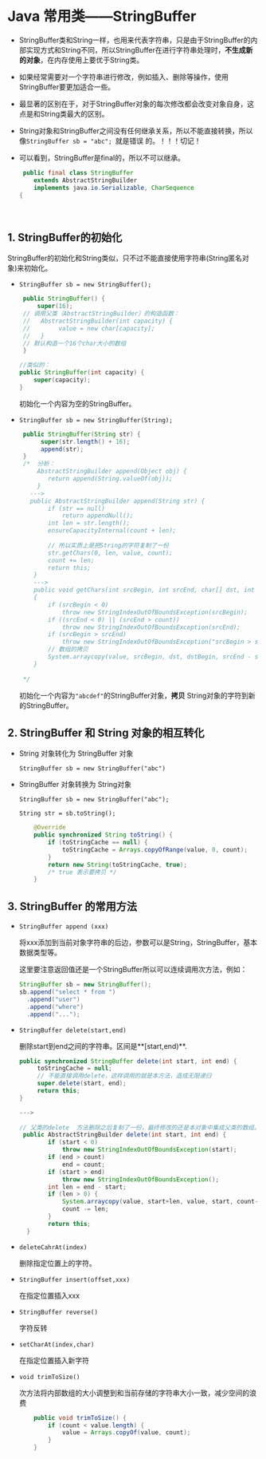 # Java 常用类——StringBuffer

- StringBuffer类和String一样，也用来代表字符串，只是由于StringBuffer的内部实现方式和String不同，所以StringBuffer在进行字符串处理时，**不生成新的对象**，在内存使用上要优于String类。

- 如果经常需要对一个字符串进行修改，例如插入、删除等操作，使用StringBuffer要更加适合一些。

- 最显著的区别在于，对于StringBuffer对象的每次修改都会改变对象自身，这点是和String类最大的区别。

- String对象和StringBuffer之间没有任何继承关系，所以不能直接转换，所以像```StringBuffer sb = "abc"; ```就是错误 的。！！！切记！

- 可以看到，StringBuffer是final的，所以不可以继承。

  ```java
   public final class StringBuffer
      extends AbstractStringBuilder
      implements java.io.Serializable, CharSequence
  {
  ```

  ​

## 1. StringBuffer的初始化

StringBuffer的初始化和String类似，只不过不能直接使用字符串(String匿名对象)来初始化。

- ```StringBuffer sb = new StringBuffer();```

  ```java
   public StringBuffer() {
       super(16);
   // 调用父类（AbstractStringBuilder）的构造函数：
   //   AbstractStringBuilder(int capacity) {
   //   	 value = new char[capacity];
   //   }  
   // 默认构造一个16个char大小的数组 
   }

  //类似的：
  public StringBuffer(int capacity) {
      super(capacity);
  }
  ```

  初始化一个内容为空的StringBuffer。

- ```StringBuffer sb = new StringBuffer(String);```

  ```java
   public StringBuffer(String str) {
        super(str.length() + 16);
        append(str);
   }
   /*  分析：
       AbstractStringBuilder append(Object obj) {
          return append(String.valueOf(obj));
       }
   	 --->
   	 public AbstractStringBuilder append(String str) {
          if (str == null)
              return appendNull();
          int len = str.length();
          ensureCapacityInternal(count + len);
          
          // 所以实质上是把String的字符复制了一份 
          str.getChars(0, len, value, count);
          count += len;
          return this;
      }
      --->
      public void getChars(int srcBegin, int srcEnd, char[] dst, int dstBegin)
      {
          if (srcBegin < 0)
              throw new StringIndexOutOfBoundsException(srcBegin);
          if ((srcEnd < 0) || (srcEnd > count))
              throw new StringIndexOutOfBoundsException(srcEnd);
          if (srcBegin > srcEnd)
              throw new StringIndexOutOfBoundsException("srcBegin > srcEnd");
          // 数组的拷贝    
          System.arraycopy(value, srcBegin, dst, dstBegin, srcEnd - srcBegin);
      }
   
   */

  ```

  初始化一个内容为```"abcdef"```的StringBuffer对象，**拷贝** String对象的字符到新的StringBuffer。

## 2. StringBuffer 和 String 对象的相互转化

- String 对象转化为 StringBuffer 对象

  ```StringBuffer sb = new StringBuffer("abc")```

- StringBuffer 对象转换为 String对象

  ```StringBuffer sb = new StringBuffer("abc"); ```

  ```String str = sb.toString();```

  ```java
      @Override
      public synchronized String toString() {
          if (toStringCache == null) {
              toStringCache = Arrays.copyOfRange(value, 0, count);
          }
          return new String(toStringCache, true);
          /* true 表示要拷贝 */
      }
  ```

## 3. StringBuffer 的常用方法

- ```StringBuffer append (xxx)```

  将xxx添加到当前对象字符串的后边，参数可以是String，StringBuffer，基本数据类型等。

  这里要注意返回值还是一个StringBuffer所以可以连续调用次方法，例如：

  ```java
  StringBuffer sb = new StringBuffer();
  sb.append("select * from ")
    .append("user")
    .append("where")
    .append("...");
  ```

- ```StringBuffer delete(start,end)```

  删除start到end之间的字符串。区间是**[start,end)**.

  ```java
  public synchronized StringBuffer delete(int start, int end) {
       toStringCache = null;
       // 不能直接调用delete，这样调用的就是本方法，造成无限递归
       super.delete(start, end);
       return this;
  }

  --->
    
  // 父类的delete  方法删除之后复制了一份，最终修改的还是本对象中集成父类的数组。
   public AbstractStringBuilder delete(int start, int end) {
          if (start < 0)
              throw new StringIndexOutOfBoundsException(start);
          if (end > count)
              end = count;
          if (start > end)
              throw new StringIndexOutOfBoundsException();
          int len = end - start;
          if (len > 0) {
              System.arraycopy(value, start+len, value, start, count-end);
              count -= len;
          }
          return this;
    }  
  ```

- ```deleteCahrAt(index)```

  删除指定位置上的字符。

- ```StringBuffer insert(offset,xxx)```

  在指定位置插入xxx

- ```StringBuffer reverse()```

  字符反转

- ```setCharAt(index,char)```

  在指定位置插入新字符

- ```void trimToSize()```

  次方法将内部数组的大小调整到和当前存储的字符串大小一致，减少空间的浪费

  ```java
      public void trimToSize() {
          if (count < value.length) {
              value = Arrays.copyOf(value, count);
          }
      }
  ```



